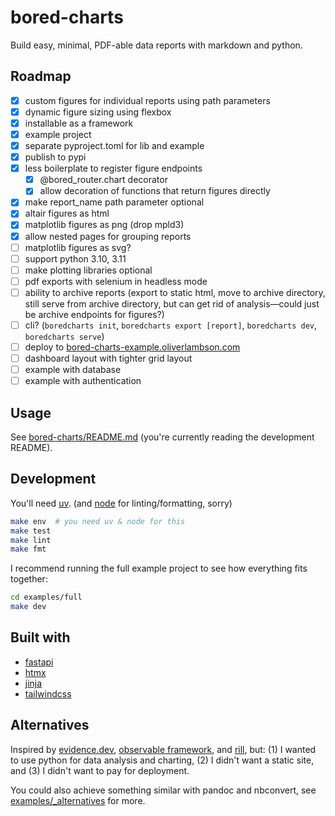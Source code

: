 # bored-charts

Build easy, minimal, PDF-able data reports with markdown and python.

## Roadmap

- [x] custom figures for individual reports using path parameters
- [x] dynamic figure sizing using flexbox
- [x] installable as a framework
- [x] example project
- [x] separate pyproject.toml for lib and example
- [x] publish to pypi
- [x] less boilerplate to register figure endpoints
  - [x] @bored_router.chart decorator
  - [x] allow decoration of functions that return figures directly
- [x] make report_name path parameter optional
- [x] altair figures as html
- [x] matplotlib figures as png (drop mpld3)
- [x] allow nested pages for grouping reports
- [ ] matplotlib figures as svg?
- [ ] support python 3.10, 3.11
- [ ] make plotting libraries optional
- [ ] pdf exports with selenium in headless mode
- [ ] ability to archive reports (export to static html, move to archive directory,
      still serve from archive directory, but can get rid of analysis—could just
      be archive endpoints for figures?)
- [ ] cli? (`boredcharts init`, `boredcharts export [report]`, `boredcharts dev`, `boredcharts serve`)
- [ ] deploy to [bored-charts-example.oliverlambson.com](https://bored-charts-example.oliverlambson.com)
- [ ] dashboard layout with tighter grid layout
- [ ] example with database
- [ ] example with authentication

## Usage

See [bored-charts/README.md](./bored-charts/README.md) (you're currently reading the development README).

## Development

You'll need [uv](https://docs.astral.sh/uv/getting-started/installation/).
(and [node](https://nodejs.org/en/learn/getting-started/how-to-install-nodejs)
for linting/formatting, sorry)

```bash
make env  # you need uv & node for this
make test
make lint
make fmt
```

I recommend running the full example project to see how everything fits together:

```bash
cd examples/full
make dev
```

## Built with

- [fastapi](https://fastapi.tiangolo.com/)
- [htmx](https://htmx.org/)
- [jinja](https://jinja.palletsprojects.com/en/3.1.x/)
- [tailwindcss](https://tailwindcss.com/)

## Alternatives

Inspired by [evidence.dev](https://github.com/evidence-dev/evidence),
[observable framework](https://github.com/observablehq/framework), and
[rill](https://github.com/rilldata/rill), but:
(1) I wanted to use python for data analysis and charting,
(2) I didn't want a static site, and
(3) I didn't want to pay for deployment.

You could also achieve something similar with pandoc and nbconvert,
see [examples/\_alternatives](https://github.com/oliverlambson/bored-charts/tree/main/examples/_alternatives) for more.
